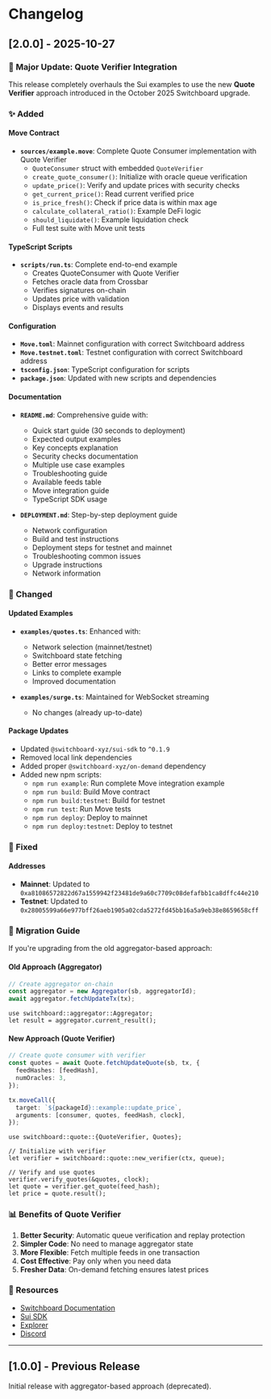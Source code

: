 # Changelog

## [2.0.0] - 2025-10-27

### 🎉 Major Update: Quote Verifier Integration

This release completely overhauls the Sui examples to use the new **Quote Verifier** approach introduced in the October 2025 Switchboard upgrade.

### ✨ Added

#### Move Contract
- **`sources/example.move`**: Complete Quote Consumer implementation with Quote Verifier
  - `QuoteConsumer` struct with embedded `QuoteVerifier`
  - `create_quote_consumer()`: Initialize with oracle queue verification
  - `update_price()`: Verify and update prices with security checks
  - `get_current_price()`: Read current verified price
  - `is_price_fresh()`: Check if price data is within max age
  - `calculate_collateral_ratio()`: Example DeFi logic
  - `should_liquidate()`: Example liquidation check
  - Full test suite with Move unit tests

#### TypeScript Scripts
- **`scripts/run.ts`**: Complete end-to-end example
  - Creates QuoteConsumer with Quote Verifier
  - Fetches oracle data from Crossbar
  - Verifies signatures on-chain
  - Updates price with validation
  - Displays events and results

#### Configuration
- **`Move.toml`**: Mainnet configuration with correct Switchboard address
- **`Move.testnet.toml`**: Testnet configuration with correct Switchboard address
- **`tsconfig.json`**: TypeScript configuration for scripts
- **`package.json`**: Updated with new scripts and dependencies

#### Documentation
- **`README.md`**: Comprehensive guide with:
  - Quick start guide (30 seconds to deployment)
  - Expected output examples
  - Key concepts explanation
  - Security checks documentation
  - Multiple use case examples
  - Troubleshooting guide
  - Available feeds table
  - Move integration guide
  - TypeScript SDK usage
  
- **`DEPLOYMENT.md`**: Step-by-step deployment guide
  - Network configuration
  - Build and test instructions
  - Deployment steps for testnet and mainnet
  - Troubleshooting common issues
  - Upgrade instructions
  - Network information

### 🔄 Changed

#### Updated Examples
- **`examples/quotes.ts`**: Enhanced with:
  - Network selection (mainnet/testnet)
  - Switchboard state fetching
  - Better error messages
  - Links to complete example
  - Improved documentation

- **`examples/surge.ts`**: Maintained for WebSocket streaming
  - No changes (already up-to-date)

#### Package Updates
- Updated `@switchboard-xyz/sui-sdk` to `^0.1.9`
- Removed local link dependencies
- Added proper `@switchboard-xyz/on-demand` dependency
- Added new npm scripts:
  - `npm run example`: Run complete Move integration example
  - `npm run build`: Build Move contract
  - `npm run build:testnet`: Build for testnet
  - `npm run test`: Run Move tests
  - `npm run deploy`: Deploy to mainnet
  - `npm run deploy:testnet`: Deploy to testnet

### 🔧 Fixed

#### Addresses
- **Mainnet**: Updated to `0xa81086572822d67a1559942f23481de9a60c7709c08defafbb1ca8dffc44e210`
- **Testnet**: Updated to `0x28005599a66e977bff26aeb1905a02cda5272fd45bb16a5a9eb38e8659658cff`

### 🎯 Migration Guide

If you're upgrading from the old aggregator-based approach:

#### Old Approach (Aggregator)
```typescript
// Create aggregator on-chain
const aggregator = new Aggregator(sb, aggregatorId);
await aggregator.fetchUpdateTx(tx);
```

```move
use switchboard::aggregator::Aggregator;
let result = aggregator.current_result();
```

#### New Approach (Quote Verifier)
```typescript
// Create quote consumer with verifier
const quotes = await Quote.fetchUpdateQuote(sb, tx, {
  feedHashes: [feedHash],
  numOracles: 3,
});

tx.moveCall({
  target: `${packageId}::example::update_price`,
  arguments: [consumer, quotes, feedHash, clock],
});
```

```move
use switchboard::quote::{QuoteVerifier, Quotes};

// Initialize with verifier
let verifier = switchboard::quote::new_verifier(ctx, queue);

// Verify and use quotes
verifier.verify_quotes(&quotes, clock);
let quote = verifier.get_quote(feed_hash);
let price = quote.result();
```

### 📊 Benefits of Quote Verifier

1. **Better Security**: Automatic queue verification and replay protection
2. **Simpler Code**: No need to manage aggregator state
3. **More Flexible**: Fetch multiple feeds in one transaction
4. **Cost Effective**: Pay only when you need data
5. **Fresher Data**: On-demand fetching ensures latest prices

### 🔗 Resources

- [Switchboard Documentation](https://docs.switchboard.xyz)
- [Sui SDK](https://www.npmjs.com/package/@switchboard-xyz/sui-sdk)
- [Explorer](https://explorer.switchboard.xyz)
- [Discord](https://discord.gg/switchboardxyz)

---

## [1.0.0] - Previous Release

Initial release with aggregator-based approach (deprecated).

